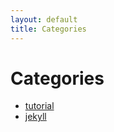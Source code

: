```yaml
---
layout: default
title: Categories
---
```


<div class="post">
	<h1 class="pageTitle">Categories</h1>
	<ul>
		<li><a href="./tutorial">tutorial</a></li>
		<li><a href="./jekyll">jekyll</a></li>
	</ul>
</div>